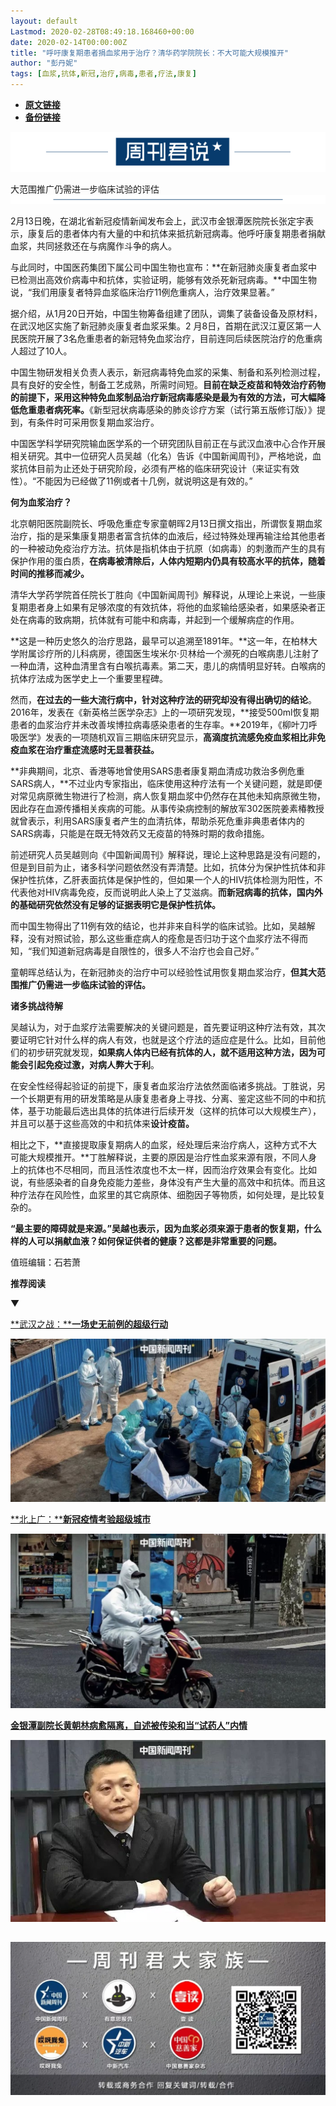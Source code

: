 ```yaml
---
layout: default
Lastmod: 2020-02-28T08:49:18.168460+00:00
date: 2020-02-14T00:00:00Z
title: "呼吁康复期患者捐血浆用于治疗？清华药学院院长：不大可能大规模推开"
author: "彭丹妮"
tags: [血浆,抗体,新冠,治疗,病毒,患者,疗法,康复]
---
```


* [**原文链接**](http://mp.weixin.qq.com/s?__biz=MjM5MDU1Mzg3Mw==&mid=2651250381&idx=1&sn=9e828642ad00143d398e3c1420fd48be&chksm=bdb17cb38ac6f5a5dd00241834fcb72f9d0fc2c9e8a3cd99d9a7224a5c351bfbcbb57510f1ef#rd)
* [**备份链接**](http://archive.is/GeIJD)


![](/images/post/f41406ec9ad46136ba4493dadf70b2d1.jpg)

大范围推广仍需进一步临床试验的评估![](/images/post/5068c0a7c0924f3c134f3186e9e4ae73.jpg)

2月13日晚，在湖北省新冠疫情新闻发布会上，武汉市金银潭医院院长张定宇表示，康复后的患者体内有大量的中和抗体来抵抗新冠病毒。他呼吁康复期患者捐献血浆，共同拯救还在与病魔作斗争的病人。

与此同时，中国医药集团下属公司中国生物也宣布：**在新冠肺炎康复者血浆中已检测出高效价病毒中和抗体，实验证明，能够有效杀死新冠病毒。**中国生物说，“我们用康复者特异血浆临床治疗11例危重病人，治疗效果显著。”

据介绍，从1月20日开始，中国生物筹备组建了团队，调集了装备设备及原材料，在武汉地区实施了新冠肺炎康复者血浆采集。2 月8日，首期在武汉江夏区第一人民医院开展了3名危重患者的新冠特免血浆治疗，目前连同后续医院治疗的危重病人超过了10人。

中国生物研发相关负责人表示，新冠病毒特免血浆的采集、制备和系列检测过程，具有良好的安全性，制备工艺成熟，所需时间短。**目前在缺乏疫苗和特效治疗药物的前提下，采用这种特免血浆制品治疗新冠病毒感染是最为有效的方法，可大幅降低危重患者病死率。**《新型冠状病毒感染的肺炎诊疗方案（试行第五版修订版）》提到，有条件时可采用恢复期血浆治疗。

中国医学科学研究院输血医学系的一个研究团队目前正在与武汉血液中心合作开展相关研究。其中一位研究人员吴越（化名）告诉《中国新闻周刊》，严格地说，血浆抗体目前为止还处于研究阶段，必须有严格的临床研究设计（来证实有效性）。“不能因为已经做了11例或者十几例，就说明这是有效的。”

**何为血浆治疗？**

北京朝阳医院副院长、呼吸危重症专家童朝晖2月13日撰文指出，所谓恢复期血浆治疗，指的是采集康复期患者富含抗体的血液后，经过特殊处理再输注给其他患者的一种被动免疫治疗方法。抗体是指机体由于抗原（如病毒）的刺激而产生的具有保护作用的蛋白质，**在病毒被清除后，人体内短期内仍具有较高水平的抗体，随着时间的推移而减少。**

清华大学药学院首任院长丁胜向《中国新闻周刊》解释说，从理论上来说，一些康复期患者身上如果有足够浓度的有效抗体，将他的血浆输给感染者，如果感染者正处在病毒的致病期，抗体就有可能中和病毒，并起到一个缓解病症的作用。

**这是一种历史悠久的治疗思路，最早可以追溯至1891年。**这一年，在柏林大学附属诊疗所的儿科病房，德国医生埃米尔·贝林给一个濒死的白喉病患儿注射了一种血清，这种血清里含有白喉抗毒素。第二天，患儿的病情明显好转。白喉病的抗体疗法成为医学史上一个重要里程碑。

然而，**在过去的一些大流行病中，针对这种疗法的研究却没有得出确切的结论**。2016年，发表在《新英格兰医学杂志》上的一项研究发现，**接受500ml恢复期患者的血浆治疗并未改善埃博拉病毒感染患者的生存率。**2019年，《柳叶刀呼吸医学》发表的一项随机双盲三期临床研究显示，**高滴度抗流感免疫血浆相比非免疫血浆在治疗重症流感时无显著获益。**

**非典期间，北京、香港等地曾使用SARS患者康复期血清成功救治多例危重SARS病人，**不过业内专家指出，临床使用这种疗法有一个关键问题，就是即便对常见病原微生物进行了检测，病人恢复期血浆中仍然存在其他未知病原微生物，因此存在血源传播相关疾病的可能。从事传染病控制的解放军302医院姜素椿教授就曾表示，利用SARS康复者产生的血清抗体，帮助杀死危重非典患者体内的SARS病毒，只能是在既无特效药又无疫苗的特殊时期的救命措施。

前述研究人员吴越则向《中国新闻周刊》解释说，理论上这种思路是没有问题的，但是到目前为止，诸多科学问题依然没有弄清楚。比如，抗体分为保护性抗体和非保护性抗体，乙肝表面抗体是保护性的，但如果一个人的HIV抗体检测为阳性，不代表他对HIV病毒免疫，反而说明此人染上了艾滋病。**而新冠病毒的抗体，国内外的基础研究依然没有足够的证据表明它是保护性抗体。**

而中国生物得出了11例有效的结论，也并非来自科学的临床试验。比如，吴越解释，没有对照试验，那么这些重症病人的痊愈是否归功于这个血浆疗法不得而知，“我们知道新冠病毒是自限性的，很多人不治疗也会自己好。”

童朝晖总结认为，在新冠肺炎的治疗中可以经验性试用恢复期血浆治疗，**但其大范围推广仍需进一步临床试验的评估。**

**诸多挑战待解**

吴越认为，对于血浆疗法需要解决的关键问题是，首先要证明这种疗法有效，其次要证明它针对什么样的病人有效，也就是这个疗法的适应症是什么。比如，目前他们的初步研究就发现，**如果病人体内已经有抗体的人，就不适用这种方法，因为可能会引起免疫过激，对病人弊大于利**。

在安全性经得起验证的前提下，康复者血浆治疗法依然面临诸多挑战。丁胜说，另一个长期更有用的研发策略是从康复患者身上寻找、分离、鉴定这些不同的中和抗体，基于功能最后选出具体的抗体进行后续开发（这样的抗体可以大规模生产），并且可以基于这些高效的中和抗体来**设计疫苗。**

相比之下，**直接提取康复期病人的血浆，经处理后来治疗病人，这种方式不大可能大规模推开。**丁胜解释说，主要的原因是治疗性血浆来源有限，不同人身上的抗体也不尽相同，而且活性浓度也不太一样，因而治疗效果会有变化。比如说，有些感染者的自身免疫能力差些，身体没有产生大量的高效中和抗体。而且这种疗法存在风险性，血浆里的其它病原体、细胞因子等物质，如何处理，是比较复杂的。

**“最主要的障碍就是来源。”吴越也表示，因为血浆必须来源于患者的恢复期，什么样的人可以捐献血液？如何保证供者的健康？这都是非常重要的问题。**

值班编辑：石若萧

**推荐阅读**

▼

[**武汉之战：****一场史无前例的超级行动**](http://mp.weixin.qq.com/s?__biz=MjM5MDU1Mzg3Mw==&mid=2651250274&idx=1&sn=0bb98f60c4a720d5cbdb3619b691b94e&chksm=bdb17c1c8ac6f50abf94083f3f7786710b56bf4060290502fc494ee2206c79bdc1f7312f170b&scene=21#wechat_redirect)

[![](/images/post/314613e9e91bb6343cafda5930ad7b20.jpg)](http://mp.weixin.qq.com/s?__biz=MjM5MDU1Mzg3Mw==&mid=2651250274&idx=1&sn=0bb98f60c4a720d5cbdb3619b691b94e&chksm=bdb17c1c8ac6f50abf94083f3f7786710b56bf4060290502fc494ee2206c79bdc1f7312f170b&scene=21#wechat_redirect)

[**北上广：****新冠疫情考验超级城市**](http://mp.weixin.qq.com/s?__biz=MjM5MDU1Mzg3Mw==&mid=2651250333&idx=1&sn=0f7f22f2f22fa268ac35b391b2e7ba41&chksm=bdb17ce38ac6f5f5234f6b1fead7db6b6402f74cfd115ac25e5eca6199699f526a8ac61b09ca&scene=21#wechat_redirect)  

[![](/images/post/a7b2bddefbe04fc9a836d0a25782d0b2.jpg)](http://mp.weixin.qq.com/s?__biz=MjM5MDU1Mzg3Mw==&mid=2651250333&idx=1&sn=0f7f22f2f22fa268ac35b391b2e7ba41&chksm=bdb17ce38ac6f5f5234f6b1fead7db6b6402f74cfd115ac25e5eca6199699f526a8ac61b09ca&scene=21#wechat_redirect)

[**金银潭副院长黄朝林病愈隔离，自述被传染和当“试药人”内情**](http://mp.weixin.qq.com/s?__biz=MjM5MDU1Mzg3Mw==&mid=2651250348&idx=1&sn=4ba362c35d94d5d422b5a7cf162c187a&chksm=bdb17cd28ac6f5c4105e759e3076771c8f0c8a09f9caa9941c94e5ccb22f7d5260283d700c2e&scene=21#wechat_redirect)  

[![](/images/post/87ffce6745aac59fb43a852530bea827.jpg)](http://mp.weixin.qq.com/s?__biz=MjM5MDU1Mzg3Mw==&mid=2651250348&idx=1&sn=4ba362c35d94d5d422b5a7cf162c187a&chksm=bdb17cd28ac6f5c4105e759e3076771c8f0c8a09f9caa9941c94e5ccb22f7d5260283d700c2e&scene=21#wechat_redirect)

![](/images/post/e7d75581cc05b5b4850558294bf97f5f.jpg)
--------------------------------------------------------------------------------------------------------------------------------------------------------

